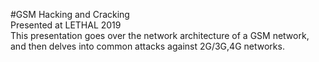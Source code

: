 #GSM Hacking and Cracking <br/>
Presented at LETHAL 2019 <br/>
This presentation goes over the network architecture of a GSM network, and then delves into common attacks against 2G/3G,4G networks. 
